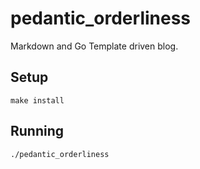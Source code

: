 # pedantic_orderliness

Markdown and Go Template driven blog.

## Setup

```
make install
```

## Running

```
./pedantic_orderliness
```
